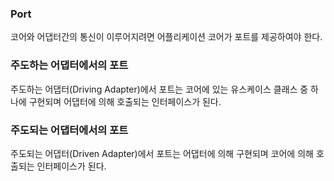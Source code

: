 ### Port

코어와 어댑터간의 통신이 이루어지려면 어플리케이션 코어가 포트를 제공하여야 한다.

### 주도하는 어댑터에서의 포트

주도하는 어댑터(Driving Adapter)에서 포트는 코어에 있는 유스케이스 클래스 중 하나에 구현되며 어댑터에 의해 호출되는 인터페이스가 된다.

### 주도되는 어댑터에서의 포트

주도되는 어댑터(Driven Adapter)에서 포트는 어댑터에 의해 구현되며 코어에 의해 호출되는 인터페이스가 된다.